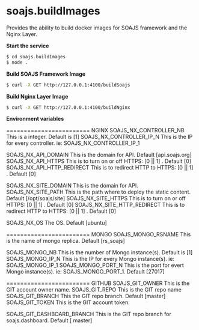 # soajs.buildImages

Provides the ability to build docker images for SOAJS framework and the Nginx Layer.

**Start the service**
```sh
$ cd soajs.buildImages
$ node .
```


**Build SOAJS Framework Image**
```sh
$ curl -X GET http://127.0.0.1:4100/buildSoajs
```


**Build Nginx Layer Image**
```sh
$ curl -X GET http://127.0.0.1:4100/buildNginx
```


**Environment variables**

======================== NGINX
SOAJS_NX_CONTROLLER_NB          This is a integer. Default is [1]
SOAJS_NX_CONTROLLER_IP_N        This is the IP for every controller. ie: SOAJS_NX_CONTROLLER_IP_1

SOAJS_NX_API_DOMAIN             This is the domain for API. Default [api.soajs.org]
SOAJS_NX_API_HTTPS              This is to turn on or off HTTPS: [0 || 1] . Default [0]
SOAJS_NX_API_HTTP_REDIRECT      This is to redirect HTTP to HTTPS: [0 || 1] . Default [0]

SOAJS_NX_SITE_DOMAIN            This is the domain for API.
SOAJS_NX_SITE_PATH              This is the path where to deploy the static content. Default [/opt/soajs/site]
SOAJS_NX_SITE_HTTPS             This is to turn on or off HTTPS: [0 || 1] . Default [0]
SOAJS_NX_SITE_HTTP_REDIRECT     This is to redirect HTTP to HTTPS: [0 || 1] . Default [0]

SOAJS_NX_OS                     The OS. Default [ubuntu]


======================== MONGO
SOAJS_MONGO_RSNAME              This is the name of mongo replica. Default [rs_soajs]

SOAJS_MONGO_NB                  This is the number of Mongo instance(s). Default is [1]
SOAJS_MONGO_IP_N                This is the IP for every Mongo instance(s). ie: SOAJS_MONGO_IP_1
SOAJS_MONGO_PORT_N              This is the port for evert Mongo instance(s). ie: SOAJS_MONGO_PORT_1. Default [27017]

======================== GITHUB
SOAJS_GIT_OWNER                 This is the GIT account owner name.
SOAJS_GIT_REPO                  This is the GIT repo name
SOAJS_GIT_BRANCH                This the GIT repo branch. Default [master]
SOAJS_GIT_TOKEN                 This is the GIT account token.

SOAJS_GIT_DASHBOARD_BRANCH      This is the GIT repo branch for soajs.dashboard. Default [ master]
